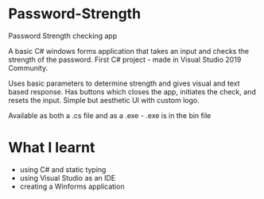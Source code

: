 # Password-Strength
Password Strength checking app

A basic C# windows forms application that takes an input and checks the strength of the password.
First C# project - made in Visual Studio 2019 Community.

Uses basic parameters to determine strength and gives visual and text based response.
Has buttons which closes the app, initiates the check, and resets the input.
Simple but aesthetic UI with custom logo.

Available as both a .cs file and as a .exe - .exe is in the bin file

# What I learnt
- using C# and static typing
- using Visual Studio as an IDE
- creating a Winforms application
